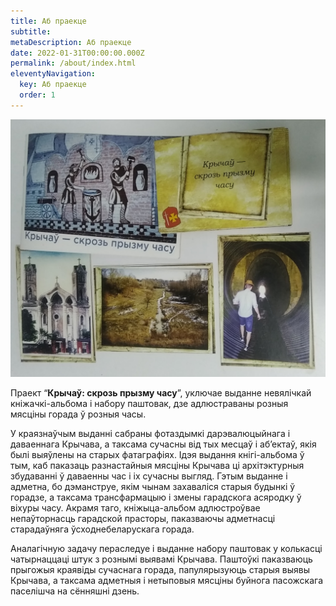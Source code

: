 ```yaml
---
title: Аб праекце
subtitle:
metaDescription: Аб праекце
date: 2022-01-31T00:00:00.000Z
permalink: /about/index.html
eleventyNavigation:
  key: Аб праекце
  order: 1
---
```

![](/static/img/about-project/hero.jpg)
  
Праект “**Крычаў: скрозь прызму часу**”, уключае выданне невялічкай кніжачкі-альбома
і набору паштовак, дзе адлюстраваны розныя мясціны горада ў розныя часы.

У краязнаўчым выданні сабраны фотаздымкі дарэвалюцыйнага і даваеннага Крычава, а
таксама сучасны від тых месцаў і аб’ектаў, якія былі выяўлены на старых фатаграфіях. Ідэя
выдання кнігі-альбома ў тым, каб паказаць разнастайныя мясціны Крычава ці архітэктурныя
збудаванні ў даваенны час і іх сучасны выгляд. Гэтым выданне і адметна, бо дэманструе, якім
чынам захаваліся старыя будынкі ў горадзе, а таксама трансфармацыю і змены гарадскога
асяродку ў віхуры часу. Акрамя таго, кніжыца-альбом адлюстроўвае непаўторнасць гарадской
прасторы, паказваючы адметнасці старадаўняга ўсходнебеларускага горада.

Аналагічную задачу пераследуе і выданне набору паштовак у колькасці чатырнаццаці
штук з рознымі выявамі Крычава. Паштоўкі паказваюць прыгожыя краявіды сучаснага горада,
папулярызуюць старыя выявы Крычава, а таксама адметныя і нетыповыя мясціны буйнога
пасожскага паселішча на сённяшні дзень.
